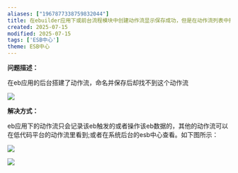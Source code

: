 ```yaml
---
aliases: ["1967877338759832044"]
title: 在ebuilder应用下或前台流程模块中创建动作流显示保存成功，但是在动作流列表中找不到该动作流
created: 2025-07-15
modified: 2025-07-15
tags: ['ESB中心']
theme: ESB中心
---
```


**问题描述：**

在eb应用的后台搭建了动作流，命名并保存后却找不到这个动作流

![](11683649b1743365d8a653bf576b0124.jpg)

**解决方式：**

eb应用下的动作流只会记录该eb触发的或者操作该eb数据的，其他的动作流可以在低代码平台的动作流里看到;或者在系统后台的esb中心查看。如下图所示：

![](748a35de2da5481380a3c923df1527a6.jpg)

![](c8b23a50801369b0e62f8b589c7d5dd8.jpg)